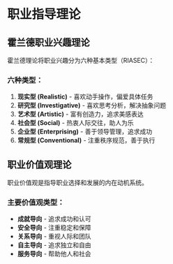 # 职业指导理论

## 霍兰德职业兴趣理论

霍兰德理论将职业兴趣分为六种基本类型（RIASEC）：

### 六种类型：
1. **现实型 (Realistic)** - 喜欢动手操作，偏爱具体任务
2. **研究型 (Investigative)** - 喜欢思考分析，解决抽象问题
3. **艺术型 (Artistic)** - 富有创造力，追求美感表达
4. **社会型 (Social)** - 热衷人际交往，助人为乐
5. **企业型 (Enterprising)** - 善于领导管理，追求成功
6. **常规型 (Conventional)** - 注重秩序规范，善于执行

## 职业价值观理论

职业价值观是指导职业选择和发展的内在动机系统。

### 主要价值观类型：
- **成就导向** - 追求成功和认可
- **安全导向** - 注重稳定和保障
- **关系导向** - 重视人际和团队
- **自主导向** - 追求独立和自由
- **服务导向** - 帮助他人和社会